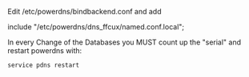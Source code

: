 
Edit /etc/powerdns/bindbackend.conf and add

   include "/etc/powerdns/dns_ffcux/named.conf.local";


In every Change of the Databases you MUST count up the "serial" and restart powerdns with:

    service pdns restart


